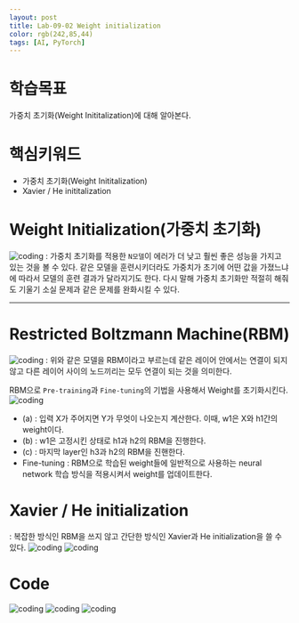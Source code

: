 ```yaml
---
layout: post
title: Lab-09-02 Weight initialization
color: rgb(242,85,44)
tags: [AI, PyTorch]
---
```


# 학습목표
가중치 초기화(Weight Inititalization)에 대해 알아본다.

# 핵심키워드

- 가중치 초기화(Weight Inititalization)
- Xavier / He inititalization

# Weight Initialization(가중치 초기화)

![coding](../../../assets/img/posts/Lab-09-2Weightinitialization-04.jpg)
: 가중치 초기화를 적용한 `N모델`이 에러가 더 낮고 훨씬 좋은 성능을 가지고 있는 것을 볼 수 있다. 같은 모델을 훈련시키더라도 가중치가 초기에 어떤 값을 가졌느냐에 따라서 모델의 훈련 결과가 달라지기도 한다. 다시 말해 가중치 초기화만 적절히 해줘도 기울기 소실 문제과 같은 문제를 완화시킬 수 있다.
- - -

# Restricted Boltzmann Machine(RBM)
![coding](../../../assets/img/posts/Lab-09-2Weightinitialization-06.jpg)
: 위와 같은 모델을 RBM이라고 부르는데 같은 레이어 안에서는 연결이 되지 않고 다른 레이어 사이의 노드끼리는 모두 연결이 되는 것을 의미한다. 

RBM으로 `Pre-training`과 `Fine-tuning`의 기법을 사용해서 Weight를 초기화시킨다. 
![coding](../../../assets/img/posts/Lab-09-2Weightinitialization-08.jpg)
- (a) : 입력 X가 주어지면 Y가 무엇이 나오는지 계산한다. 이때, w1은 X와 h1간의 weight이다.
- (b) : w1은 고정시킨 상태로 h1과 h2의 RBM을 진행한다.
- (c) : 마지막 layer인 h3과 h2의 RBM을 진핸한다.
- Fine-tuning : RBM으로 학습된 weight들에 일반적으로 사용하는 neural network 학습 방식을 적용시켜서 weight를 업데이트한다.

# Xavier / He initialization
: 복잡한 방식인 RBM을 쓰지 않고 간단한 방식인 Xavier과 He initialization을 쓸 수 있다.
![coding](../../../assets/img/posts/Lab-09-2Weightinitialization-09.jpg)
![coding](../../../assets/img/posts/Lab-09-2Weightinitialization-10.jpg)

# Code
![coding](../../../assets/img/posts/Lab-09-2Weightinitialization-11.jpg)
![coding](../../../assets/img/posts/Lab-09-2Weightinitialization-12.jpg)
![coding](../../../assets/img/posts/Lab-09-2Weightinitialization-13.jpg)